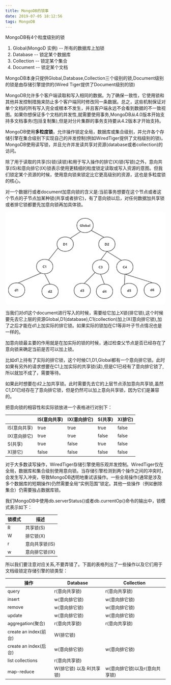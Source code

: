 ```yaml
---
title: MongoDB的锁事
date: 2019-07-05 18:12:56
tags: MongoDB
---
```


MongoDB有4个粒度级别的锁
1. Global(MongoD 实例) -- 所有的数据库上加锁
2. Database -- 锁定某个数据库
3. Collection -- 锁定某个集合
4. Document -- 锁定某个文档

MongoDB本身只提供Global,Database,Collection三个级别的锁,Document级别的锁是由存储引擎提供的(Wired Tiger提供了Document级别的锁)

<!--more-->

MongoDB允许多个客户端读取和写入相同的数据。为了确保一致性，它使用锁和其他并发控制措施来防止多个客户端同时修改同一条数据。总之，这些机制保证对单个文档的所有写入完全或根本不发生，并且客户端永远不会看到数据的不一致视图。如果你想保证多个文档的并发性,就需要使用事务,MongoDB从4.0版本开始支持多文档事务(包括复制集),但是对分片集群的事务支持要从4.2版本才开始支持。

MongoDB使用**多粒度锁**，允许操作锁定全局，数据库或集合级别，并允许各个存储引擎在集合级别下实现自己的并发控制(例如WiredTiger提供了文档级别的锁)。MongoDB使用读写锁，并且允许并发读共享对资源(database或者collection)的访问。


除了用于读取的共享(S)锁(读锁)和用于写入操作的排它(X)锁(写锁)之外，意向共享(IS)和意向排它(IX)锁表示使用更精细的粒度锁定读取或写入资源的意图。但我们锁定某个资源的时候，使用意向锁来锁定比它更高级别的资源，这也是多粒度锁的核心。

对一个数据行或者document加意向锁的含义是:当前事务想要在这个节点或者这个节点的子节点加某种锁(共享或者排它)，有了意向锁以后，对任何数据加共享锁或者排它锁都要先加意向锁再加具体锁。

![节点](/images/mongodb/node.png)


当我们对d1这个document进行写入的时候，需要给它加上X锁(排它锁),这个时候要先去它上层的资源Global,D1(database),C1(collection)加上IX(意向排它锁),加了之后才能在d1上加实际的排它锁。如果实际的锁加在C1等非叶子节点情况也是一样的。

加意向锁最主要的作用就是在加实际的锁的时候，通过检查父节点是否已经存在了意向锁来确定当前是否可以加上锁。

比如d1上持有了实际的排它锁，这个时候C1,D1,Global都有一个意向排它锁。此时如果有另外的请求想要在C1上加实际的共享锁(读),但是C1已经有了意向排它锁了,所以就加不成了，需要等待。

如果此时想要在d2上加共享锁。此时需要先去它的上层节点添加意向共享锁,虽然C1,D1已经存在了意向排它锁，但是仍然可以加上意向共享锁，因为它们是兼容的。

把意向锁的相容性和实际锁放进一个表格进行对别下：


|   | IS(意向共享)  | IX(意向排它)  | S(共享)  | X(排它)  |
|---|---|---|---|---|
| IS(意向共享)  | true  | true  | true  |  false |
| IX(意向排它)  | true  | true | false  |  false |
| S(共享)  | true  |  false | true  |  false |
| X(排它)  | false  | false |  false | false  |


对于大多数读写操作，WiredTiger存储引擎使用乐观并发控制。WiredTiger仅在全局，数据库和集合级别使用意向锁。当存储引擎检测到两个操作之间的冲突时，会发生写入冲突，导致MongoDB透明地重试该操作。一些全局操作(通常是涉及多个数据库的短期操作)仍然需要全局“实例范围”锁定。其他一些操作（例如删除集合）仍需要独占数据库锁。

我们MongoDB中使用db.serverStatus()或者db.currentOp()命令的输出中，锁模式表示如下：

| 锁模式  |  描述  |
|---|---|
| R  | 共享锁(S)  |
| W  | 排它锁(X)  |
| r  | 意向共享锁(IS)  |
| w  | 意向排它锁(IX) |

所以我们要注意对应关系,不要弄错了。下面的表格列出了一些操作以及它们用于文档级锁定存储引擎的锁类型：

| 操作  | Database  | Collection  |
|---|---|---|
| query  | r(意向共享锁)  | r(意向共享锁)  |
| insert  | w(意向排它锁)  | w(意向排它锁)  |
| remove  | w(意向排它锁)  | w(意向排它锁)  |
| update  | w(意向排它锁)  | w(意向排它锁)  |
| aggregation(聚合)  | r(意向共享锁)  | r(意向共享锁)  |
| create an index(前台)  | W(排它锁)  |   |
| create an index(后台)  | w(意向排它锁)  | w(意向排它锁)  |
| list collections  | r(意向共享锁)  |   |
| map-reduce  | W(排它锁) 以及 R(共享锁)  | w(意向排它锁)以及r(意向共享锁)  |